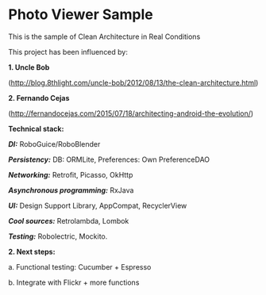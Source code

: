# Photo Viewer Sample
This is the sample of Clean Architecture in Real Conditions

This project has been influenced by:

**1. Uncle Bob**

(http://blog.8thlight.com/uncle-bob/2012/08/13/the-clean-architecture.html)

**2. Fernando Cejas**

(http://fernandocejas.com/2015/07/18/architecting-android-the-evolution/)

**Technical stack:**

***DI:*** RoboGuice/RoboBlender

***Persistency:*** DB: ORMLite, Preferences: Own PreferenceDAO 

***Networking:*** Retrofit, Picasso, OkHttp

***Asynchronous programming:*** RxJava

***UI:*** Design Support Library, AppCompat, RecyclerView

***Cool sources:*** Retrolambda, Lombok

***Testing:*** Robolectric, Mockito.

**2. Next steps:**

a. Functional testing: Cucumber + Espresso

b. Integrate with Flickr + more functions

